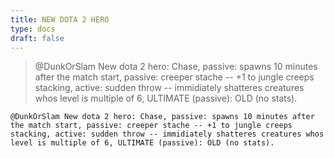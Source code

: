 ```yaml
---
title: NEW DOTA 2 HERO
type: docs
draft: false
---
```


> @DunkOrSlam New dota 2 hero: Chase, passive: spawns 10 minutes after the match start, passive: creeper stache -- +1 to jungle creeps stacking, active: sudden throw -- immidiately shatteres creatures whos level is multiple of 6, ULTIMATE (passive): OLD (no stats).

```plaintext {filename="Copy to clipboard"}
@DunkOrSlam New dota 2 hero: Chase, passive: spawns 10 minutes after the match start, passive: creeper stache -- +1 to jungle creeps stacking, active: sudden throw -- immidiately shatteres creatures whos level is multiple of 6, ULTIMATE (passive): OLD (no stats).
```
